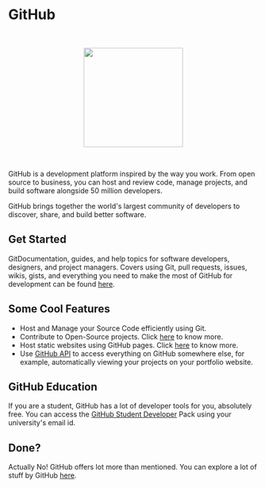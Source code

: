 # GitHub

<br>
<p align="center"><img src="https://i.ibb.co/sgYB77H/github-mark.png" height="200"></p>
<br>

GitHub is a development platform inspired by the way you work. From open source to business, you can host and review code, manage projects, and build software alongside 50 million developers.

GitHub brings together the world's largest community of developers to discover, share, and build better software.

## Get Started

GitDocumentation, guides, and help topics for software developers, designers, and project managers. Covers using Git, pull requests, issues, wikis, gists, and everything you need to make the most of GitHub for development can be found [here](https://docs.github.com/en/github).

## Some Cool Features

- Host and Manage your Source Code efficiently using Git.
- Contribute to Open-Source projects. Click [here](https://docs.github.com/en/github/collaborating-with-issues-and-pull-requests) to know more.
- Host static websites using GitHub pages. Click [here](https://docs.github.com/en/github/working-with-github-pages) to know more.
- Use [GitHub API](https://docs.github.com/en/rest) to access everything on GitHub somewhere else, for example, automatically viewing your projects on your portfolio website.

## GitHub Education

If you are a student, GitHub has a lot of developer tools for you, absolutely free. You can access the [GitHub Student Developer](https://education.github.com/pack) Pack using your university's email id.

## Done?

Actually No! GitHub offers lot more than mentioned. You can explore a lot of stuff by GitHub [here](https://docs.github.com/).

